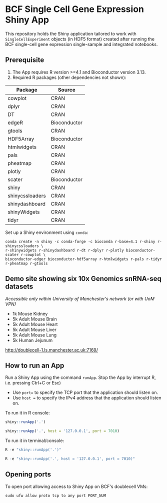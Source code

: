 # BCF Single Cell Gene Expression Shiny App

This repository holds the Shiny application tailored to work with `SingleCellExperiment` objects (in HDF5 format) created after running the BCF single-cell gene expression single-sample and integrated notebooks.

## Prerequisite

1. The App requires R version >=4.1 and Bioconductor version 3.13.
2. Required R packages (other dependencies not shown):

| Package | Source |
| --- | --- |
| cowplot | CRAN |
| dplyr | CRAN |
| DT | CRAN |
| edgeR | Bioconductor |
| gtools | CRAN |
| HDF5Array | Bioconductor |
| htmlwidgets | CRAN |
| pals | CRAN |
| pheatmap | CRAN |
| plotly | CRAN |
| scater | Bioconductor |
| shiny | CRAN |
| shinycssloaders | CRAN |
| shinydashboard | CRAN |
| shinyWidgets | CRAN |
| tidyr | CRAN |

Set up a Shiny environment using `conda`:

```
conda create -n shiny -c conda-forge -c bioconda r-base=4.1 r-shiny r-shinycssloaders \
r-shinywidgets r-shinydashboard r-dt r-dplyr r-plotly bioconductor-scater r-cowplot \
bioconductor-edger bioconductor-hdf5array r-htmlwidgets r-pals r-tidyr r-pheatmap r-gtools
```

## Demo site showing six 10x Genomics snRNA-seq datasets

*Accessible only within University of Manchester's network (or with UoM VPN)*

- 1k Mouse Kidney
- 5k Adult Mouse Brain
- 5k Adult Mouse Heart
- 5k Adult Mouse Liver
- 5k Adult Mouse Lung
- 5k Human Jejunum

http://doublecell-1.ls.manchester.ac.uk:7169/

## How to run an App

Run a Shiny App using the command `runApp`. Stop the App by interrupt R, i.e. pressing Ctrl+C or Esc)

- Use `port=` to specify the TCP port that the application should listen on.
- Use `host =` to specify the IPv4 address that the application should listen on.

To run it in R console:

```r
shiny::runApp('.')

shiny::runApp('.', host = '127.0.0.1', port = 7010)
```

To run it in terminal/console:

```r
R -e "shiny::runApp('.')"

R -e "shiny::runApp('.', host = '127.0.0.1', port = 7010)"
```

## Opening ports

To open port allowing access to Shiny App on BCF's doublecell VMs:

```
sudo ufw allow proto tcp to any port PORT_NUM
```
